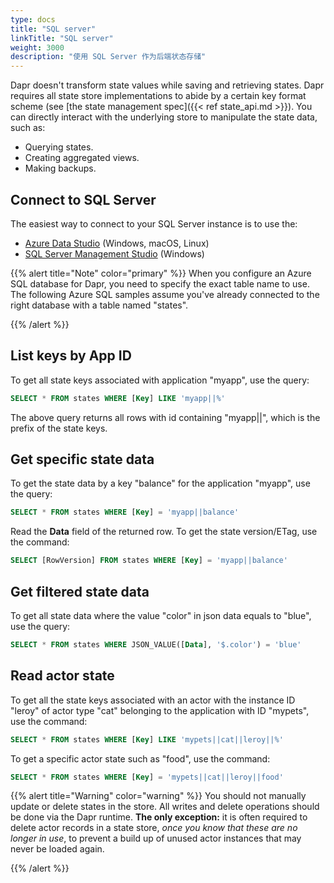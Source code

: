 ```yaml
---
type: docs
title: "SQL server"
linkTitle: "SQL server"
weight: 3000
description: "使用 SQL Server 作为后端状态存储"
---
```


Dapr doesn't transform state values while saving and retrieving states. Dapr requires all state store implementations to abide by a certain key format scheme (see [the state management spec]({{< ref state_api.md >}}). You can directly interact with the underlying store to manipulate the state data, such as:

- Querying states.
- Creating aggregated views.
- Making backups.

## Connect to SQL Server

The easiest way to connect to your SQL Server instance is to use the:

- [Azure Data Studio](https://docs.microsoft.com/sql/azure-data-studio/download-azure-data-studio) (Windows, macOS, Linux)
- [SQL Server Management Studio](https://docs.microsoft.com/sql/ssms/download-sql-server-management-studio-ssms) (Windows)

{{% alert title="Note" color="primary" %}}
When you configure an Azure SQL database for Dapr, you need to specify the exact table name to use. The following Azure SQL samples assume you've already connected to the right database with a table named "states".

{{% /alert %}}

## List keys by App ID

To get all state keys associated with application "myapp", use the query:

```sql
SELECT * FROM states WHERE [Key] LIKE 'myapp||%'
```

The above query returns all rows with id containing "myapp||", which is the prefix of the state keys.

## Get specific state data

To get the state data by a key "balance" for the application "myapp", use the query:

```sql
SELECT * FROM states WHERE [Key] = 'myapp||balance'
```

Read the **Data** field of the returned row. To get the state version/ETag, use the command:

```sql
SELECT [RowVersion] FROM states WHERE [Key] = 'myapp||balance'
```

## Get filtered state data

To get all state data where the value "color" in json data equals to "blue", use the query:

```sql
SELECT * FROM states WHERE JSON_VALUE([Data], '$.color') = 'blue'
```

## Read actor state

To get all the state keys associated with an actor with the instance ID "leroy" of actor type "cat" belonging to the application with ID "mypets", use the command:

```sql
SELECT * FROM states WHERE [Key] LIKE 'mypets||cat||leroy||%'
```

To get a specific actor state such as "food", use the command:

```sql
SELECT * FROM states WHERE [Key] = 'mypets||cat||leroy||food'
```

{{% alert title="Warning" color="warning" %}}
You should not manually update or delete states in the store. All writes and delete operations should be done via the Dapr runtime. **The only exception:** it is often required to delete actor records in a state store, _once you know that these are no longer in use_, to prevent a build up of unused actor instances that may never be loaded again.

{{% /alert %}}